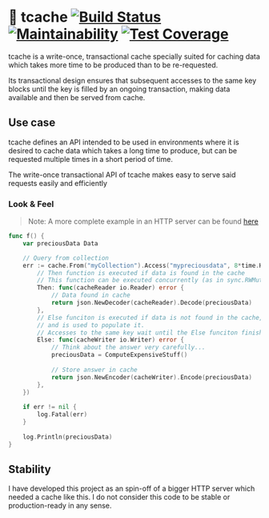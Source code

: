 # 🔗 tcache [![Build Status](https://travis-ci.org/roobre/tcache.svg?branch=master)](https://travis-ci.org/roobre/tcache)  [![Maintainability](https://api.codeclimate.com/v1/badges/bc3394097831713f05fe/maintainability)](https://codeclimate.com/github/roobre/tcache/maintainability) [![Test Coverage](https://api.codeclimate.com/v1/badges/bc3394097831713f05fe/test_coverage)](https://codeclimate.com/github/roobre/tcache/test_coverage) 

tcache is a write-once, transactional cache specially suited for caching data which takes more time to be produced than to be re-requested.

Its transactional design ensures that subsequent accesses to the same key blocks until the key is filled by an ongoing transaction, making data available and then be served from cache.

## Use case

tcache defines an API intended to be used in environments where it is desired to cache data which takes a long time to produce, but can be requested multiple times in a short period of time.

The write-once transactional API of tcache makes easy to serve said requests easily and efficiently 

### Look & Feel

> Note: A more complete example in an HTTP server can be found [here](https://github.com/roobre/tcache/blob/master/example/answerServer.go) 

```go
func f() {
    var preciousData Data

    // Query from collection 
    err := cache.From("myCollection").Access("mypreciousdata", 8*time.Hour, tcache.Handler{
        // Then function is executed if data is found in the cache
        // This function can be executed concurrently (as in sync.RWMutex.RLock())
        Then: func(cacheReader io.Reader) error {
            // Data found in cache
            return json.NewDecoder(cacheReader).Decode(preciousData)
        },
        // Else funciton is executed if data is not found in the cache,
        // and is used to populate it.
        // Accesses to the same key wait until the Else funciton finishes
        Else: func(cacheWriter io.Writer) error {
            // Think about the answer very carefully...
            preciousData = ComputeExpensiveStuff()
    
            // Store answer in cache
            return json.NewEncoder(cacheWriter).Encode(preciousData)
        },
    })
    
    if err != nil {
        log.Fatal(err)
    }
    
    log.Println(preciousData)
}
```

## Stability

I have developed this project as an spin-off of a bigger HTTP server which needed a cache like this. I do not consider this code to be stable or production-ready in any sense.
